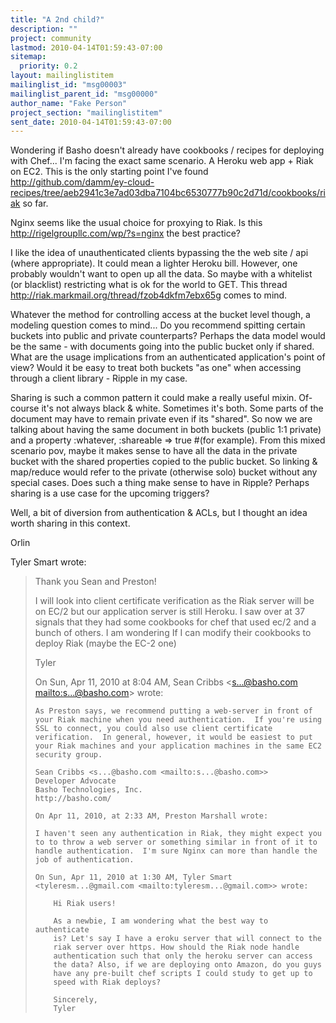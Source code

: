 ```yaml
---
title: "A 2nd child?"
description: ""
project: community
lastmod: 2010-04-14T01:59:43-07:00
sitemap:
  priority: 0.2
layout: mailinglistitem
mailinglist_id: "msg00003"
mailinglist_parent_id: "msg00000"
author_name: "Fake Person"
project_section: "mailinglistitem"
sent_date: 2010-04-14T01:59:43-07:00
---
```


Wondering if Basho doesn't already have cookbooks / recipes for deploying with Chef... I'm facing the exact same scenario. A Heroku web app + Riak on EC2. This is the only starting point I've found http://github.com/damm/ey-cloud-recipes/tree/aeb2941c3e7ad03dba7104bc6530777b90c2d71d/cookbooks/riak so far.

Nginx seems like the usual choice for proxying to Riak. Is this http://rigelgroupllc.com/wp/?s=nginx the best practice?

I like the idea of unauthenticated clients bypassing the the web site / api (where appropriate). It could mean a lighter Heroku bill. However, one probably wouldn't want to open up all the data. So maybe with a whitelist (or blacklist) restricting what is ok for the world to GET. This thread http://riak.markmail.org/thread/fzob4dkfm7ebx65g comes to mind.

Whatever the method for controlling access at the bucket level though, a modeling question comes to mind... Do you recommend spitting certain buckets into public and private counterparts? Perhaps the data model would be the same - with documents going into the public bucket only if shared. What are the usage implications from an authenticated application's point of view? Would it be easy to treat both buckets "as one" when accessing through a client library - Ripple in my case.

Sharing is such a common pattern it could make a really useful mixin. Of-course it's not always black & white. Sometimes it's both. Some parts of the document may have to remain private even if its "shared". So now we are talking about having the same document in both buckets (public 1:1 private) and a property :whatever, :shareable => true #(for example). From this mixed scenario pov, maybe it makes sense to have all the data in the private bucket with the shared properties copied to the public bucket. So linking & map/reduce would refer to the private (otherwise solo) bucket without any special cases. Does such a thing make sense to have in Ripple? Perhaps sharing is a use case for the upcoming triggers?

Well, a bit of diversion from authentication & ACLs, but I thought an idea worth sharing in this context.

Orlin

Tyler Smart wrote:
> Thank you Sean and Preston!
>
> I will look into client certificate verification as the Riak server will be on EC/2 but our application server is still Heroku. I saw over at 37 signals that they had some cookbooks for chef that used ec/2 and a bunch of others. I am wondering If I can modify their cookbooks to deploy Riak (maybe the EC-2 one)
>
> Tyler
>
> On Sun, Apr 11, 2010 at 8:04 AM, Sean Cribbs <s...@basho.com <mailto:s...@basho.com>> wrote:
>
>     As Preston says, we recommend putting a web-server in front of
>     your Riak machine when you need authentication.  If you're using
>     SSL to connect, you could also use client certificate
>     verification.  In general, however, it would be easiest to put
>     your Riak machines and your application machines in the same EC2
>     security group.
> 
>     Sean Cribbs <s...@basho.com <mailto:s...@basho.com>>
>     Developer Advocate
>     Basho Technologies, Inc.
>     http://basho.com/
>
>     On Apr 11, 2010, at 2:33 AM, Preston Marshall wrote:
>
>     I haven't seen any authentication in Riak, they might expect you
>     to to throw a web server or something similar in front of it to
>     handle authentication.  I'm sure Nginx can more than handle the
>     job of authentication.
>
>     On Sun, Apr 11, 2010 at 1:30 AM, Tyler Smart
>     <tyleresm...@gmail.com <mailto:tyleresm...@gmail.com>> wrote:
>
>         Hi Riak users!
>
>         As a newbie, I am wondering what the best way to authenticate
>         is? Let's say I have a eroku server that will connect to the
>         riak server over https. How should the Riak node handle
>         authentication such that only the heroku server can access
>         the data? Also, if we are deploying onto Amazon, do you guys
>         have any pre-built chef scripts I could study to get up to
>         speed with Riak deploys?
>
>         Sincerely,
>         Tyler
